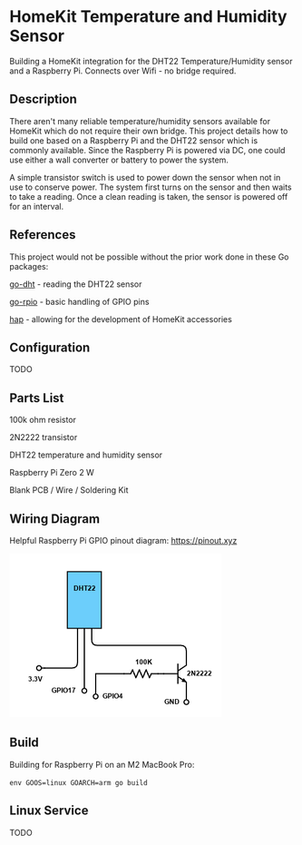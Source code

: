 # HomeKit Temperature and Humidity Sensor
Building a HomeKit integration for the DHT22 Temperature/Humidity sensor and a Raspberry Pi. Connects over Wifi - no bridge required.

## Description
There aren't many reliable temperature/humidity sensors available for HomeKit which do not require their own bridge. This project details how to build one based on a Raspberry Pi and the DHT22 sensor which is commonly available. Since the Raspberry Pi is powered via DC, one could use either a wall converter or battery to power the system.

A simple transistor switch is used to power down the sensor when not in use to conserve power. The system first turns on the sensor and then waits to take a reading. Once a clean reading is taken, the sensor is powered off for an interval.

## References
This project would not be possible without the prior work done in these Go packages:

[go-dht](https://github.com/MichaelS11/go-dht) - reading the DHT22 sensor

[go-rpio](https://github.com/stianeikeland/go-rpio) - basic handling of GPIO pins

[hap](https://github.com/brutella/hap) - allowing for the development of HomeKit accessories

## Configuration
TODO

## Parts List
100k ohm resistor

2N2222 transistor

DHT22 temperature and humidity sensor

Raspberry Pi Zero 2 W

Blank PCB / Wire / Soldering Kit

## Wiring Diagram
Helpful Raspberry Pi GPIO pinout diagram: https://pinout.xyz

![circuit diagram](hktemphum.png?raw=true)

## Build
Building for Raspberry Pi on an M2 MacBook Pro:

`env GOOS=linux GOARCH=arm go build`

## Linux Service
TODO

